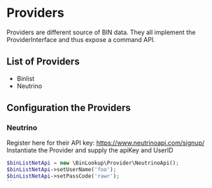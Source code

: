 Providers
=========

Providers are different source of BIN data. They all implement the ProviderInterface and thus expose a command API. 


## List of Providers

* Binlist
* Neutrino
    
## Configuration the Providers

### Neutrino
Register here for their API key: https://www.neutrinoapi.com/signup/
Instantiate the Provider and supply the apiKey and UserID
```php
$binListNetApi = new \BinLookup\Provider\NeutrinoApi();
$binListNetApi->setUserName('foo');
$binListNetApi->setPassCode('rawr');
``